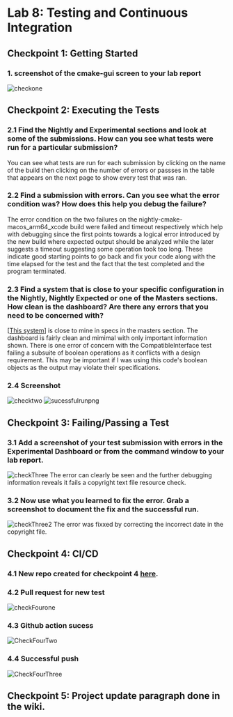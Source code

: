 # Lab 8: Testing and Continuous Integration

## Checkpoint 1: Getting Started
### 1. screenshot of the cmake-gui screen to your lab report
![checkone](https://user-images.githubusercontent.com/49171429/179628674-c51fec3c-6095-4def-b540-e716ee7416da.png)

## Checkpoint 2: Executing the Tests
### 2.1 Find the Nightly and Experimental sections and look at some of the submissions. How can you see what tests were run for a particular submission?

You can see what tests are run for each submission by clicking on the name of the build then clicking on the number of errors or passses in the table that appears on the next page to show every test that was ran.


### 2.2 Find a submission with errors. Can you see what the error condition was? How does this help you debug the failure?

The error condition on the two failures on the nightly-cmake-macos_arm64_xcode build were failed and timeout respectively which help with debugging since the first points towards a logical error introduced by the new build where expected output should be analyzed while the later suggests a timeout suggesting some operation took too long. These indicate good starting points to go back and fix your code along with the time elapsed for the test and the fact that the test completed and the program terminated.


### 2.3 Find a system that is close to your specific configuration in the Nightly, Nightly Expected or one of the Masters sections. How clean is the dashboard? Are there any errors that you need to be concerned with?

[[This system](https://open.cdash.org/build/8044394)] is close to mine in specs in the masters section. The dashboard is fairly clean and mimimal with only important information shown. There is one error of concern with the CompatibleInterface test failing a subsuite of boolean operations as it conflicts with a design requirement. This may be important if I was using this code's boolean objects as the output may violate their specifications.


### 2.4 Screenshot
![checktwo](https://user-images.githubusercontent.com/49171429/179632733-ff1c6eec-8186-4b52-8b52-32a0b791aaf5.png)
![sucessfulrunpng](https://user-images.githubusercontent.com/49171429/179638732-6c59e380-c15a-43bb-b1c2-c7df822f0650.png)


## Checkpoint 3: Failing/Passing a Test
### 3.1 Add a screenshot of your test submission with errors in the Experimental Dashboard or from the command window to your lab report.

![checkThree](https://user-images.githubusercontent.com/49171429/179634311-202152ab-327e-4a8d-b407-dbcb79d337f4.png)
The error can clearly be seen and the further debugging information reveals it fails a copyright text file resource check.


### 3.2 Now use what you learned to fix the error. Grab a screenshot to document the fix and the successful run.
![checkThree2](https://user-images.githubusercontent.com/49171429/179634835-bbcaf977-381c-43a9-be12-2f5b331d9355.png)
The error was fixxed by correcting the incorrect date in the copyright file.


## Checkpoint 4: CI/CD
### 4.1 New repo created for checkpoint 4 [here](https://github.com/PotatoPalooza/OSS_lab8_Summer2022).

### 4.2 Pull request for new test
![checkFourone](https://user-images.githubusercontent.com/49171429/179638171-cef14cf3-e0fe-477e-8b80-bd10ff961a07.png)

### 4.3 Github action sucess
![CheckFourTwo](https://user-images.githubusercontent.com/49171429/179638264-f6d44156-daf0-47bc-a03e-a77f5caefd79.png)


### 4.4 Successful push
![CheckFourThree](https://user-images.githubusercontent.com/49171429/179638249-2365200b-b4f2-4a51-a33c-370664c2cf03.png)

## Checkpoint 5: Project update paragraph done in the wiki.


